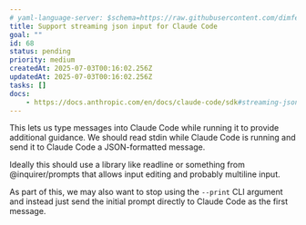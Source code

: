 ```yaml
---
# yaml-language-server: $schema=https://raw.githubusercontent.com/dimfeld/llmutils/main/schema/rmplan-plan-schema.json
title: Support streaming json input for Claude Code
goal: ""
id: 68
status: pending
priority: medium
createdAt: 2025-07-03T00:16:02.256Z
updatedAt: 2025-07-03T00:16:02.256Z
tasks: []
docs:
    - https://docs.anthropic.com/en/docs/claude-code/sdk#streaming-json-input
---
```


This lets us type messages into Claude Code while running it to provide additional guidance. We should read stdin while Claude Code is running and send it to Claude Code a JSON-formatted message.

Ideally this should use a library like readline or something from @inquirer/prompts that allows input editing and
probably multiline input.

As part of this, we may also want to stop using the `--print` CLI argument and instead just send the initial prompt
directly to Claude Code as the first message.
